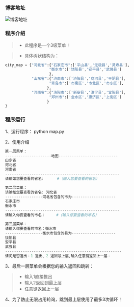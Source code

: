 ### 博客地址
![博客地址](http://shuainotebook.blog.51cto.com/1271282/1706126)


### 程序介绍

> * 此程序是一个3级菜单！


> * 具体树状结构为：
```python
city_map = {"河北省":{"石家庄市":['平山县','无极县','灵寿县'],
                    "衡水市":['饶阳县','安平县','武强县']
                    },
            "山东省":{"济南市":['济阳县','商河县','平阴县'],
                    "青岛市":['市南区','市北区','市东区'],
                   },
            "河南省":{"洛阳市":['新安县','洛宁县','宜阳县'],
                    "郑州市":['金水区','惠济区','上街区']
                   }
}
```

### 程序运行

1、运行程序：
python map.py

2、使用介绍
```python
第一层菜单：
---------------------地图---------------------------
山东省
河北省
河南省
----------------------------------------------------
请输如您要查看的省名:      #（输入您要查看的省名）    

第二层菜单：
请输如您要查看的省名: 河北省
-----------------河北省包含的市为--------------------
石家庄市
衡水市
----------------------------------------------------
请输入你要查看的市名：     #（输入您要查看的市名）

第三层菜单：
请输入你要查看的市名：衡水市
-----------------衡水市包含的县为--------------------
饶阳县
安平县
武强县
-----------------------------------------------------
请问是否退出：1 退出、2 返回最上层,输入任意键返回上一层：
```


3、最后一层菜单会根据您的输入返回和跳转：

> * 输入1直接推出
> * 输入2返回到最上层
> * 任意键返回上一层

4、为了防止无限占用轮询，跳到最上层使用了最多3次循环！
